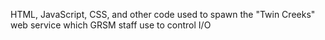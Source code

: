 HTML, JavaScript, CSS, and other code used to spawn the "Twin Creeks" web service which GRSM staff use to control I/O
